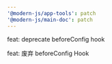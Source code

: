 ```yaml
---
'@modern-js/app-tools': patch
'@modern-js/main-doc': patch
---
```


feat: deprecate beforeConfig hook

feat: 废弃 beforeConfig Hook
